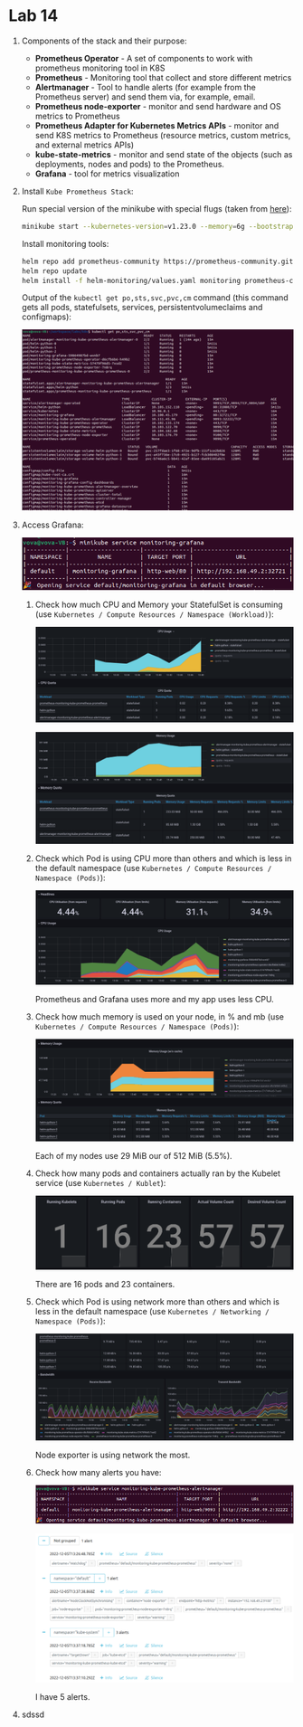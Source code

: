# Lab 14

1. Components of the stack and their purpose:
   * **Prometheus Operator** - A set of components to work with prometheus monitoring tool in K8S
   * **Prometheus** - Monitoring tool that collect and store different metrics
   * **Alertmanager** - Tool to handle alerts (for example from the Prometheus server) and send them via, for example, email.
   * **Prometheus node-exporter** - monitor and send hardware and OS metrics to Prometheus
   * **Prometheus Adapter for Kubernetes Metrics APIs** - monitor and send K8S metrics to Prometheus (resource metrics, custom metrics, and external metrics APIs)
   * **kube-state-metrics** - monitor and send state of the objects (such as deployments, nodes and pods) to the Prometheus.
   * **Grafana** - tool for metrics visualization

2. Install `Kube Prometheus Stack`:

   Run special version of the minikube with special flugs (taken from [here](https://github.com/prometheus-operator/kube-prometheus#minikube)):

   ```bash
   minikube start --kubernetes-version=v1.23.0 --memory=6g --bootstrapper=kubeadm --extra-config=kubelet.authentication-token-webhook=true --extra-config=kubelet.authorization-mode=Webhook --extra-config=scheduler.bind-address=0.0.0.0 --extra-config=controller-manager.bind-address=0.0.0.0
   ```

   Install monitoring tools:

   ```bash
   helm repo add prometheus-community https://prometheus-community.github.io/helm-charts
   helm repo update
   helm install -f helm-monitoring/values.yaml monitoring prometheus-community/kube-prometheus-stack
   ```

   Output of the `kubectl get po,sts,svc,pvc,cm` command (this command gets all pods, statefulsets, services, persistentvolumeclaims and configmaps):

   ![](.github/img30.png)

3. Access Grafana:

   ![](.github/img31.png)

   1. Check how much CPU and Memory your StatefulSet is consuming (use `Kubernetes / Compute Resources / Namespace (Workload)`):

      ![](.github/img32.png)

      ![](.github/img33.png)

   2. Check which Pod is using CPU more than others and which is less in the default namespace (use `Kubernetes / Compute Resources / Namespace (Pods)`):

      ![](.github/img34.png)

      Prometheus and Grafana uses more and my app uses less CPU.

   3. Check how much memory is used on your node, in % and mb (use `Kubernetes / Compute Resources / Namespace (Pods)`):

      ![](.github/img35.png)

      Each of my nodes use 29 MiB our of 512 MiB (5.5%).

   4. Check how many pods and containers actually ran by the Kubelet service (use `Kubernetes / Kublet`):

      ![](.github/img36.png)

      There are 16 pods and 23 containers.

   5. Check which Pod is using network more than others and which is less in the default namespace (use `Kubernetes / Networking / Namespace (Pods)`):

      ![](.github/img37.png)

      Node exporter is using network the most.

   6. Check how many alerts you have:

      ![](.github/img38.png)

      ![](.github/img39.png)

      I have 5 alerts.

5. sdssd